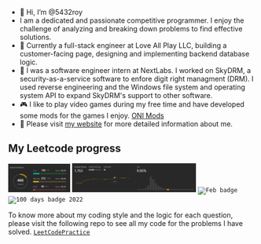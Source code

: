 - 👋 Hi, I’m @5432roy
- I am a dedicated and passionate competitive programmer. I enjoy the challenge of analyzing and breaking down problems to find effective solutions.
- 💼 Currently a full-stack engineer at Love All Play LLC, building a customer-facing page, designing and implementing backend database logic. 
- 💼 I was a software engineer intern at NextLabs. I worked on SkyDRM, a security-as-a-service software to enfore digit right managment (DRM). I used reverse engineering and the Windows file system and operating system API to expand SkyDRM's support to other software.
- 🎮 I like to play video games during my free time and have developed some mods for the games I enjoy. [ONI Mods](https://github.com/5432roy/ModsNotIncluded/tree/main/HeatExchangeNotIncluded_StorageBin)
- 🌱 Please visit [my website](https://5432roy.github.io/) for more detailed information about me.


## My Leetcode progress

<code><img width=25% alt="leetcode solved" src="resources\leetcodesolvedproblem02072024.png"></code>
<code><img width=50% alt="contest rating" src="resources\ContestRating2024-02-07.png"></code>
<code><img width=8% alt="Feb badge" src="https://assets.leetcode.com/static_assets/public/images/badges/dcc-2024-2.png"></code>
<code><img width=8% alt="100 days badge 2022" src="https://assets.leetcode.com/static_assets/public/images/badges/2022/lg/2022-annual-100.png"></code>

To know more about my coding style and the logic for each question, please visit the following repo to see all my code for the problems I have solved.
<code><a href="https://github.com/5432roy/LeetCodePractice">LeetCodePractice</a></code>

<!---
5432roy/5432roy is a ✨ special ✨ repository because its `README.md` (this file) appears on your GitHub profile.
You can click the Preview link to take a look at your changes.
--->
